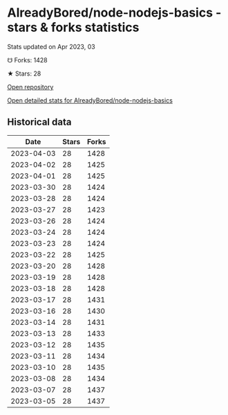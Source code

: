 # AlreadyBored/node-nodejs-basics - stars & forks statistics

Stats updated on Apr 2023, 03

☋ Forks: 1428

★ Stars: 28

[Open repository](https://github.com/AlreadyBored/node-nodejs-basics)

[Open detailed stats for AlreadyBored/node-nodejs-basics](https://reviewgithub.com/rep/AlreadyBored/node-nodejs-basics)

## Historical data
| Date | Stars | Forks |
|------|-------|-------|
| 2023-04-03 | 28 | 1428 | 
| 2023-04-02 | 28 | 1425 | 
| 2023-04-01 | 28 | 1425 | 
| 2023-03-30 | 28 | 1424 | 
| 2023-03-28 | 28 | 1424 | 
| 2023-03-27 | 28 | 1423 | 
| 2023-03-26 | 28 | 1424 | 
| 2023-03-24 | 28 | 1424 | 
| 2023-03-23 | 28 | 1424 | 
| 2023-03-22 | 28 | 1425 | 
| 2023-03-20 | 28 | 1428 | 
| 2023-03-19 | 28 | 1428 | 
| 2023-03-18 | 28 | 1428 | 
| 2023-03-17 | 28 | 1431 | 
| 2023-03-16 | 28 | 1430 | 
| 2023-03-14 | 28 | 1431 | 
| 2023-03-13 | 28 | 1433 | 
| 2023-03-12 | 28 | 1435 | 
| 2023-03-11 | 28 | 1434 | 
| 2023-03-10 | 28 | 1435 | 
| 2023-03-08 | 28 | 1434 | 
| 2023-03-07 | 28 | 1437 | 
| 2023-03-05 | 28 | 1437 | 

